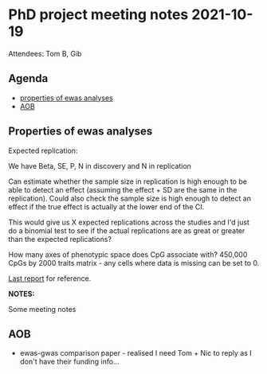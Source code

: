 # PhD project meeting notes 2021-10-19

Attendees: Tom B, Gib

## Agenda

* [properties of ewas analyses](#item1) 
* [AOB](#aob)

## Properties of ewas analyses <a name="item1"></a>

Expected replication:

We have Beta, SE, P, N in discovery and N in replication

Can estimate whether the sample size in replication is high enough to be able to detect an effect (assuming the effect + SD are the same in the replication). Could also check the sample size is high enough to detect an effect if the true effect is actually at the lower end of the CI.

This would give us X expected replications across the studies and I'd just do a binomial test to see if the actual replications are as great or greater than the expected replications? 

How many axes of phenotypic space does CpG associate with? 
450,000 CpGs by 2000 traits matrix - any cells where data is missing can be set to 0.

[Last report](prop-ewas-results.html) for reference.

__NOTES:__

Some meeting notes

## AOB <a name="aob"></a>

* ewas-gwas comparison paper - realised I need Tom + Nic to reply as I don't have their funding info...